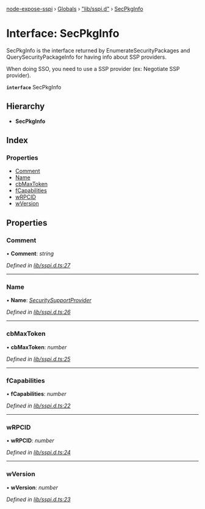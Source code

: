 [node-expose-sspi](../README.md) › [Globals](../globals.md) › ["lib/sspi.d"](../modules/_lib_sspi_d_.md) › [SecPkgInfo](_lib_sspi_d_.secpkginfo.md)

# Interface: SecPkgInfo

SecPkgInfo is the interface returned by EnumerateSecurityPackages and QuerySecurityPackageInfo
for having info about SSP providers.

When doing SSO, you need to use a SSP provider (ex: Negotiate SSP provider).

**`interface`** SecPkgInfo

## Hierarchy

* **SecPkgInfo**

## Index

### Properties

* [Comment](_lib_sspi_d_.secpkginfo.md#comment)
* [Name](_lib_sspi_d_.secpkginfo.md#name)
* [cbMaxToken](_lib_sspi_d_.secpkginfo.md#cbmaxtoken)
* [fCapabilities](_lib_sspi_d_.secpkginfo.md#fcapabilities)
* [wRPCID](_lib_sspi_d_.secpkginfo.md#wrpcid)
* [wVersion](_lib_sspi_d_.secpkginfo.md#wversion)

## Properties

###  Comment

• **Comment**: *string*

*Defined in [lib/sspi.d.ts:27](https://github.com/jlguenego/node-expose-sspi/blob/6ab0a20/lib/sspi.d.ts#L27)*

___

###  Name

• **Name**: *[SecuritySupportProvider](../modules/_lib_sspi_d_.md#securitysupportprovider)*

*Defined in [lib/sspi.d.ts:26](https://github.com/jlguenego/node-expose-sspi/blob/6ab0a20/lib/sspi.d.ts#L26)*

___

###  cbMaxToken

• **cbMaxToken**: *number*

*Defined in [lib/sspi.d.ts:25](https://github.com/jlguenego/node-expose-sspi/blob/6ab0a20/lib/sspi.d.ts#L25)*

___

###  fCapabilities

• **fCapabilities**: *number*

*Defined in [lib/sspi.d.ts:22](https://github.com/jlguenego/node-expose-sspi/blob/6ab0a20/lib/sspi.d.ts#L22)*

___

###  wRPCID

• **wRPCID**: *number*

*Defined in [lib/sspi.d.ts:24](https://github.com/jlguenego/node-expose-sspi/blob/6ab0a20/lib/sspi.d.ts#L24)*

___

###  wVersion

• **wVersion**: *number*

*Defined in [lib/sspi.d.ts:23](https://github.com/jlguenego/node-expose-sspi/blob/6ab0a20/lib/sspi.d.ts#L23)*

